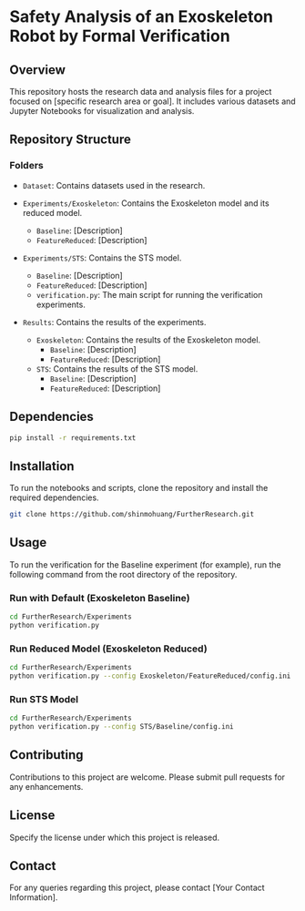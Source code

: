 
# Safety Analysis of an Exoskeleton Robot by Formal Verification

## Overview
This repository hosts the research data and analysis files for a project focused on [specific research area or goal]. It includes various datasets and Jupyter Notebooks for visualization and analysis.

## Repository Structure

### Folders
- `Dataset`: Contains datasets used in the research.

[//]: # (- `Experiments`: Includes different experiment categories such as BMI-Based, Baseline, Gender-Based, Individual-Specific, and Top LDA.)

[//]: # (    - `BMI-Based`: [Description of what this contains or represents])

[//]: # (    - `Baseline`: [Description])

[//]: # (    - `Gender-Based`: [Description])

[//]: # (    - `Individual-Specific`: [Description])

[//]: # (    - `Top LDA`: [Description])
- `Experiments/Exoskeleton`: Contains the Exoskeleton model and its reduced model.
    - `Baseline`: [Description]
    - `FeatureReduced`: [Description]
- `Experiments/STS`: Contains the STS model.
    - `Baseline`: [Description]
    - `FeatureReduced`: [Description]
  - `verification.py`: The main script for running the verification experiments.

- `Results`: Contains the results of the experiments.
    - `Exoskeleton`: Contains the results of the Exoskeleton model.
        - `Baseline`: [Description]
        - `FeatureReduced`: [Description]
    - `STS`: Contains the results of the STS model.
        - `Baseline`: [Description]
        - `FeatureReduced`: [Description]



## Dependencies
```bash
pip install -r requirements.txt
```

## Installation
To run the notebooks and scripts, clone the repository and install the required dependencies.

```bash
git clone https://github.com/shinmohuang/FurtherResearch.git
```

## Usage
To run the verification for the Baseline experiment (for example), run the following command from the root directory of the repository.

### Run with Default (Exoskeleton Baseline)

```bash
cd FurtherResearch/Experiments
python verification.py
```

### Run Reduced Model (Exoskeleton Reduced)

```bash
cd FurtherResearch/Experiments
python verification.py --config Exoskeleton/FeatureReduced/config.ini
```

### Run STS Model

```bash
cd FurtherResearch/Experiments
python verification.py --config STS/Baseline/config.ini
```

## Contributing
Contributions to this project are welcome. Please submit pull requests for any enhancements.

## License
Specify the license under which this project is released.

## Contact
For any queries regarding this project, please contact [Your Contact Information].
